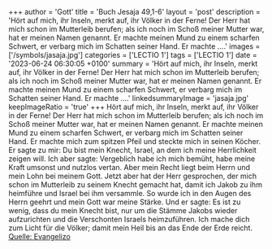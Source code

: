 +++
author = 'Gott'
title = 'Buch Jesaja 49,1-6'
layout = 'post'
description = 'Hört auf mich, ihr Inseln, merkt auf, ihr Völker in der Ferne! Der Herr hat mich schon im Mutterleib berufen; als ich noch im Schoß meiner Mutter war, hat er meinen Namen genannt. Er machte meinen Mund zu einem scharfen Schwert, er verbarg mich im Schatten seiner Hand. Er machte ....'
images = ['/symbols/jasaja.jpg']
categories = ['LECTIO 1']
tags = ['LECTIO 1']
date = '2023-06-24 06:30:05 +0100'
summary = 'Hört auf mich, ihr Inseln, merkt auf, ihr Völker in der Ferne! Der Herr hat mich schon im Mutterleib berufen; als ich noch im Schoß meiner Mutter war, hat er meinen Namen genannt. Er machte meinen Mund zu einem scharfen Schwert, er verbarg mich im Schatten seiner Hand. Er machte ....'
linkedsummaryImage = 'jasaja.jpg'
keepImageRatio = 'true'
+++
Hört auf mich, ihr Inseln, merkt auf, ihr Völker in der Ferne! Der Herr hat mich schon im Mutterleib berufen; als ich noch im Schoß meiner Mutter war, hat er meinen Namen genannt.
Er machte meinen Mund zu einem scharfen Schwert, er verbarg mich im Schatten seiner Hand. Er machte mich zum spitzen Pfeil und steckte mich in seinen Köcher.<!--more-->
Er sagte zu mir: Du bist mein Knecht, Israel, an dem ich meine Herrlichkeit zeigen will.
Ich aber sagte: Vergeblich habe ich mich bemüht, habe meine Kraft umsonst und nutzlos vertan. Aber mein Recht liegt beim Herrn und mein Lohn bei meinem Gott.
Jetzt aber hat der Herr gesprochen, der mich schon im Mutterleib zu seinem Knecht gemacht hat, damit ich Jakob zu ihm heimführe und Israel bei ihm versammle. So wurde ich in den Augen des Herrn geehrt und mein Gott war meine Stärke.
Und er sagte: Es ist zu wenig, dass du mein Knecht bist, nur um die Stämme Jakobs wieder aufzurichten und die Verschonten Israels heimzuführen. Ich mache dich zum Licht für die Völker; damit mein Heil bis an das Ende der Erde reicht.<br> [Quelle: Evangelizo](https://evangeliumtagfuertag.org/DE/gospel)